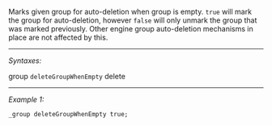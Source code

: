 Marks given group for auto-deletion when group is empty. `true` will mark the group for auto-deletion, however `false` will only unmark the group that was marked previously. Other engine group auto-deletion mechanisms in place are not affected by this.


---
*Syntaxes:*

group `deleteGroupWhenEmpty` delete

---
*Example 1:*

```sqf
_group deleteGroupWhenEmpty true;
```
